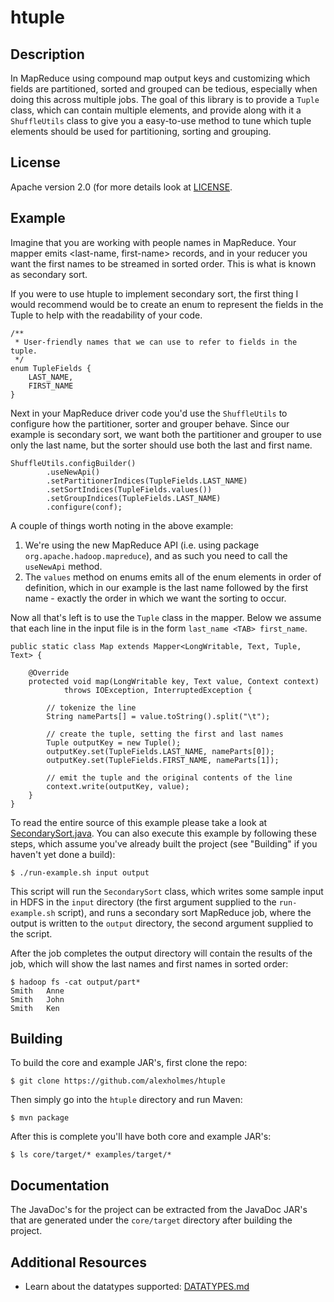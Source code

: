 htuple
======

## Description

In MapReduce using compound map output keys and customizing which fields are partitioned, sorted and grouped can be
tedious, especially when doing this across multiple jobs. The goal of this library is to provide a `Tuple` class,
which can contain multiple elements, and provide along with it a `ShuffleUtils` class to give you a easy-to-use
method to tune which tuple elements should be used for partitioning, sorting and grouping.

## License

Apache version 2.0 (for more details look at [LICENSE](https://github.com/alexholmes/htuple/blob/master/LICENSE).

## Example

Imagine that you are working with people names in MapReduce. Your mapper emits <last-name, first-name> records, and in your
reducer you want the first names to be streamed in sorted order. This is what is known as secondary sort.

If you were to use htuple to implement secondary sort, the first thing I would recommend would be to create an
enum to represent the fields in the Tuple to help with the readability of your code.

    /**
     * User-friendly names that we can use to refer to fields in the tuple.
     */
    enum TupleFields {
        LAST_NAME,
        FIRST_NAME
    }

Next in your MapReduce driver code you'd use the `ShuffleUtils` to configure how the partitioner, sorter and grouper
behave. Since our example is secondary sort, we want both the partitioner and grouper to use only the last name, but
the sorter should use both the last and first name.

    ShuffleUtils.configBuilder()
            .useNewApi()
            .setPartitionerIndices(TupleFields.LAST_NAME)
            .setSortIndices(TupleFields.values())
            .setGroupIndices(TupleFields.LAST_NAME)
            .configure(conf);

A couple of things worth noting in the above example:

1.  We're using the new MapReduce API (i.e. using package `org.apache.hadoop.mapreduce`), and as such you need to call the `useNewApi` method.
2.  The `values` method on enums emits all of the enum elements in order of definition, which in our example is the last
name followed by the first name - exactly the order in which we want the sorting to occur.

Now all that's left is to use the `Tuple` class in the mapper. Below we assume that each line in the input file is
in the form `last_name <TAB> first_name`.

    public static class Map extends Mapper<LongWritable, Text, Tuple, Text> {

        @Override
        protected void map(LongWritable key, Text value, Context context)
                throws IOException, InterruptedException {

            // tokenize the line
            String nameParts[] = value.toString().split("\t");

            // create the tuple, setting the first and last names
            Tuple outputKey = new Tuple();
            outputKey.set(TupleFields.LAST_NAME, nameParts[0]);
            outputKey.set(TupleFields.FIRST_NAME, nameParts[1]);

            // emit the tuple and the original contents of the line
            context.write(outputKey, value);
        }
    }

To read the entire source of this example please take a look at [SecondarySort.java](https://github.com/alexholmes/htuple/blob/master/examples/src/main/java/org/htuple/examples/SecondarySort.java).
You can also execute this example by following these steps, which assume you've already built the project
(see "Building" if you haven't yet done a build):

    $ ./run-example.sh input output

This script will run the `SecondarySort` class, which writes some sample input in HDFS in the `input` directory (the first
argument supplied to the `run-example.sh` script), and runs a secondary sort MapReduce job, where the output is written
to the `output` directory, the second argument supplied to the script.

After the job completes the output directory will contain the results of the job, which will show the last names and
first names in sorted order:

    $ hadoop fs -cat output/part*
    Smith	Anne
    Smith	John
    Smith	Ken

## Building

To build the core and example JAR's, first clone the repo:

    $ git clone https://github.com/alexholmes/htuple

Then simply go into the `htuple` directory and run Maven:

    $ mvn package

After this is complete you'll have both core and example JAR's:

    $ ls core/target/* examples/target/*

## Documentation

The JavaDoc's for the project can be extracted from the JavaDoc JAR's that are generated under the `core/target` directory after building the project.

## Additional Resources

* Learn about the datatypes supported: [DATATYPES.md](DATATYPES.md)

